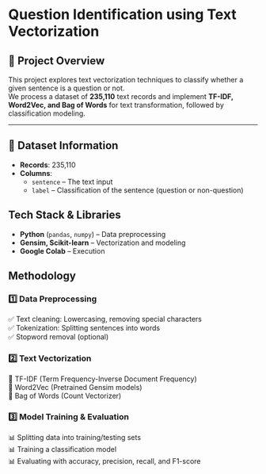 # Question Identification using Text Vectorization  

## 📌 Project Overview  
This project explores text vectorization techniques to classify whether a given sentence is a question or not.  
We process a dataset of **235,110** text records and implement **TF-IDF, Word2Vec, and Bag of Words** for text transformation, followed by classification modeling.  

---

## 📂 Dataset Information  
- **Records**: 235,110  
- **Columns**:  
  - `sentence` – The text input  
  - `label` – Classification of the sentence (question or non-question)  

## Tech Stack & Libraries  
- **Python** (`pandas`, `numpy`) – Data preprocessing  
- **Gensim, Scikit-learn** – Vectorization and modeling  
- **Google Colab** – Execution

## Methodology  
### 1️⃣ Data Preprocessing  
✅ Text cleaning: Lowercasing, removing special characters  
✅ Tokenization: Splitting sentences into words  
✅ Stopword removal (optional)  

### 2️⃣ Text Vectorization  
🔹 TF-IDF (Term Frequency-Inverse Document Frequency)  
🔹 Word2Vec (Pretrained Gensim models)  
🔹 Bag of Words (Count Vectorizer)  

### 3️⃣ Model Training & Evaluation  
📊 Splitting data into training/testing sets  
📊 Training a classification model  
📊 Evaluating with accuracy, precision, recall, and F1-score

